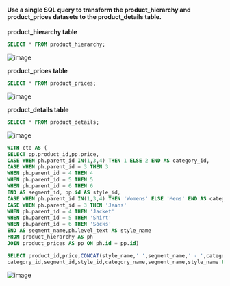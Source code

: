 #### Use a single SQL query to transform the product_hierarchy and product_prices datasets to the product_details table.


**product_hierarchy table**
```sql
SELECT * FROM product_hierarchy;
```
![image](https://github.com/shivin316/8_Week_SQL_Challenge/assets/122541994/ff2b190d-8104-46c2-a010-094b18ca3198)




**product_prices table**
```sql
SELECT * FROM product_prices;
```
![image](https://github.com/shivin316/8_Week_SQL_Challenge/assets/122541994/94964587-5bd2-45c5-9c59-7d98c746e787)




**product_details table**
```sql
SELECT * FROM product_details;
```
![image](https://github.com/shivin316/8_Week_SQL_Challenge/assets/122541994/9bc79c69-1441-4355-8816-1c270c110afc)




```sql
WITH cte AS (
SELECT pp.product_id,pp.price,
CASE WHEN ph.parent_id IN(1,3,4) THEN 1 ELSE 2 END AS category_id,
CASE WHEN ph.parent_id = 3 THEN 3
WHEN ph.parent_id = 4 THEN 4
WHEN ph.parent_id = 5 THEN 5
WHEN ph.parent_id = 6 THEN 6
END AS segment_id, pp.id AS style_id,
CASE WHEN ph.parent_id IN(1,3,4) THEN 'Womens' ELSE 'Mens' END AS category_name,
CASE WHEN ph.parent_id = 3 THEN 'Jeans'
WHEN ph.parent_id = 4 THEN 'Jacket'
WHEN ph.parent_id = 5 THEN 'Shirt'
WHEN ph.parent_id = 6 THEN 'Socks'
END AS segment_name,ph.level_text AS style_name
FROM product_hierarchy AS ph
JOIN product_prices AS pp ON ph.id = pp.id)

SELECT product_id,price,CONCAT(style_name,' ',segment_name,' - ',category_name) AS product_name,
category_id,segment_id,style_id,category_name,segment_name,style_name FROM cte;
```
![image](https://github.com/shivin316/8_Week_SQL_Challenge/assets/122541994/c33a3d9c-84d1-4267-a704-5f74da4555fb)
